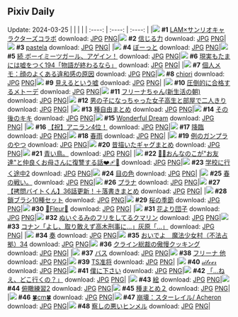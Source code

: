 ## Pixiv Daily
Update: 2024-03-25
|      |      |      |
| :----: | :----: | :----: |
|![](https://pixiv.microyu.workers.dev/c/240x480/img-master/img/2024/03/23/00/02/18/117158084_p0_master1200.jpg) **#1** [LAM×サンリオキャラクターズコラボ](https://www.pixiv.net/artworks/117158084) download: [JPG](https://pixiv.microyu.workers.dev/img-original/img/2024/03/23/00/02/18/117158084_p0.jpg) [PNG](https://pixiv.microyu.workers.dev/img-original/img/2024/03/23/00/02/18/117158084_p0.png)|![](https://pixiv.microyu.workers.dev/c/240x480/img-master/img/2024/03/23/18/23/36/117178796_p0_master1200.jpg) **#2** [信じる力](https://www.pixiv.net/artworks/117178796) download: [JPG](https://pixiv.microyu.workers.dev/img-original/img/2024/03/23/18/23/36/117178796_p0.jpg) [PNG](https://pixiv.microyu.workers.dev/img-original/img/2024/03/23/18/23/36/117178796_p0.png)|![](https://pixiv.microyu.workers.dev/c/240x480/img-master/img/2024/03/23/00/01/12/117157990_p0_master1200.jpg) **#3** [pastela](https://www.pixiv.net/artworks/117157990) download: [JPG](https://pixiv.microyu.workers.dev/img-original/img/2024/03/23/00/01/12/117157990_p0.jpg) [PNG](https://pixiv.microyu.workers.dev/img-original/img/2024/03/23/00/01/12/117157990_p0.png)|
|![](https://pixiv.microyu.workers.dev/c/240x480/img-master/img/2024/03/23/00/05/41/117158168_p0_master1200.jpg) **#4** [ぼーっと](https://www.pixiv.net/artworks/117158168) download: [JPG](https://pixiv.microyu.workers.dev/img-original/img/2024/03/23/00/05/41/117158168_p0.jpg) [PNG](https://pixiv.microyu.workers.dev/img-original/img/2024/03/23/00/05/41/117158168_p0.png)|![](https://pixiv.microyu.workers.dev/c/240x480/img-master/img/2024/03/24/12/40/22/117203578_p0_master1200.jpg) **#5** [続 ボーイミーツガール、アゲイン！](https://www.pixiv.net/artworks/117203578) download: [JPG](https://pixiv.microyu.workers.dev/img-original/img/2024/03/24/12/40/22/117203578_p0.jpg) [PNG](https://pixiv.microyu.workers.dev/img-original/img/2024/03/24/12/40/22/117203578_p0.png)|![](https://pixiv.microyu.workers.dev/c/240x480/img-master/img/2024/03/24/18/00/10/117211155_p0_master1200.jpg) **#6** [現実もたまには嘘をつく194「物語が終わるなら」](https://www.pixiv.net/artworks/117211155) download: [JPG](https://pixiv.microyu.workers.dev/img-original/img/2024/03/24/18/00/10/117211155_p0.jpg) [PNG](https://pixiv.microyu.workers.dev/img-original/img/2024/03/24/18/00/10/117211155_p0.png)|
|![](https://pixiv.microyu.workers.dev/c/240x480/img-master/img/2024/03/23/06/00/11/117164597_p0_master1200.jpg) **#7** [個人メモ：顔のよくある違和感の原因](https://www.pixiv.net/artworks/117164597) download: [JPG](https://pixiv.microyu.workers.dev/img-original/img/2024/03/23/06/00/11/117164597_p0.jpg) [PNG](https://pixiv.microyu.workers.dev/img-original/img/2024/03/23/06/00/11/117164597_p0.png)|![](https://pixiv.microyu.workers.dev/c/240x480/img-master/img/2024/03/23/07/59/50/117166065_p0_master1200.jpg) **#8** [chiori](https://www.pixiv.net/artworks/117166065) download: [JPG](https://pixiv.microyu.workers.dev/img-original/img/2024/03/23/07/59/50/117166065_p0.jpg) [PNG](https://pixiv.microyu.workers.dev/img-original/img/2024/03/23/07/59/50/117166065_p0.png)|![](https://pixiv.microyu.workers.dev/c/240x480/img-master/img/2024/03/23/20/44/02/117182882_p0_master1200.jpg) **#9** [見えるという嘘](https://www.pixiv.net/artworks/117182882) download: [JPG](https://pixiv.microyu.workers.dev/img-original/img/2024/03/23/20/44/02/117182882_p0.jpg) [PNG](https://pixiv.microyu.workers.dev/img-original/img/2024/03/23/20/44/02/117182882_p0.png)|
|![](https://pixiv.microyu.workers.dev/c/240x480/img-master/img/2024/03/23/09/30/00/117167446_p0_master1200.jpg) **#10** [圧倒的に合格するメトーデ](https://www.pixiv.net/artworks/117167446) download: [JPG](https://pixiv.microyu.workers.dev/img-original/img/2024/03/23/09/30/00/117167446_p0.jpg) [PNG](https://pixiv.microyu.workers.dev/img-original/img/2024/03/23/09/30/00/117167446_p0.png)|![](https://pixiv.microyu.workers.dev/c/240x480/img-master/img/2024/03/23/00/00/26/117157862_p0_master1200.jpg) **#11** [フリーナちゃん(新生活の朝)](https://www.pixiv.net/artworks/117157862) download: [JPG](https://pixiv.microyu.workers.dev/img-original/img/2024/03/23/00/00/26/117157862_p0.jpg) [PNG](https://pixiv.microyu.workers.dev/img-original/img/2024/03/23/00/00/26/117157862_p0.png)|![](https://pixiv.microyu.workers.dev/c/240x480/img-master/img/2024/03/24/00/02/24/117189945_p0_master1200.jpg) **#12** [男の子になっちゃった女子高生と部屋で二人きり](https://www.pixiv.net/artworks/117189945) download: [JPG](https://pixiv.microyu.workers.dev/img-original/img/2024/03/24/00/02/24/117189945_p0.jpg) [PNG](https://pixiv.microyu.workers.dev/img-original/img/2024/03/24/00/02/24/117189945_p0.png)|
|![](https://pixiv.microyu.workers.dev/c/240x480/img-master/img/2024/03/24/02/51/02/117194633_p0_master1200.jpg) **#13** [種自由まとめ](https://www.pixiv.net/artworks/117194633) download: [JPG](https://pixiv.microyu.workers.dev/img-original/img/2024/03/24/02/51/02/117194633_p0.jpg) [PNG](https://pixiv.microyu.workers.dev/img-original/img/2024/03/24/02/51/02/117194633_p0.png)|![](https://pixiv.microyu.workers.dev/c/240x480/img-master/img/2024/03/23/00/41/44/117159546_p0_master1200.jpg) **#14** [その後のキキ](https://www.pixiv.net/artworks/117159546) download: [JPG](https://pixiv.microyu.workers.dev/img-original/img/2024/03/23/00/41/44/117159546_p0.jpg) [PNG](https://pixiv.microyu.workers.dev/img-original/img/2024/03/23/00/41/44/117159546_p0.png)|![](https://pixiv.microyu.workers.dev/c/240x480/img-master/img/2024/03/24/01/09/16/117192220_p0_master1200.jpg) **#15** [Wonderful Dream](https://www.pixiv.net/artworks/117192220) download: [JPG](https://pixiv.microyu.workers.dev/img-original/img/2024/03/24/01/09/16/117192220_p0.jpg) [PNG](https://pixiv.microyu.workers.dev/img-original/img/2024/03/24/01/09/16/117192220_p0.png)|
|![](https://pixiv.microyu.workers.dev/c/240x480/img-master/img/2024/03/23/12/00/17/117170187_p0_master1200.jpg) **#16** [【祝】アニラン4位！](https://www.pixiv.net/artworks/117170187) download: [JPG](https://pixiv.microyu.workers.dev/img-original/img/2024/03/23/12/00/17/117170187_p0.jpg) [PNG](https://pixiv.microyu.workers.dev/img-original/img/2024/03/23/12/00/17/117170187_p0.png)|![](https://pixiv.microyu.workers.dev/c/240x480/img-master/img/2024/03/23/20/15/35/117182027_p0_master1200.jpg) **#17** [降臨](https://www.pixiv.net/artworks/117182027) download: [JPG](https://pixiv.microyu.workers.dev/img-original/img/2024/03/23/20/15/35/117182027_p0.jpg) [PNG](https://pixiv.microyu.workers.dev/img-original/img/2024/03/23/20/15/35/117182027_p0.png)|![](https://pixiv.microyu.workers.dev/c/240x480/img-master/img/2024/03/23/22/14/36/117185988_p0_master1200.jpg) **#18** [春雨](https://www.pixiv.net/artworks/117185988) download: [JPG](https://pixiv.microyu.workers.dev/img-original/img/2024/03/23/22/14/36/117185988_p0.jpg) [PNG](https://pixiv.microyu.workers.dev/img-original/img/2024/03/23/22/14/36/117185988_p0.png)|
|![](https://pixiv.microyu.workers.dev/c/240x480/img-master/img/2024/03/23/16/46/48/117176226_p0_master1200.jpg) **#19** [例のガンプラのやつ](https://www.pixiv.net/artworks/117176226) download: [JPG](https://pixiv.microyu.workers.dev/img-original/img/2024/03/23/16/46/48/117176226_p0.jpg) [PNG](https://pixiv.microyu.workers.dev/img-original/img/2024/03/23/16/46/48/117176226_p0.png)|![](https://pixiv.microyu.workers.dev/c/240x480/img-master/img/2024/03/23/20/07/01/117181755_p0_master1200.jpg) **#20** [昔描いたギャグまとめ](https://www.pixiv.net/artworks/117181755) download: [JPG](https://pixiv.microyu.workers.dev/img-original/img/2024/03/23/20/07/01/117181755_p0.jpg) [PNG](https://pixiv.microyu.workers.dev/img-original/img/2024/03/23/20/07/01/117181755_p0.png)|![](https://pixiv.microyu.workers.dev/c/240x480/img-master/img/2024/03/24/03/33/57/117194763_p0_master1200.jpg) **#21** [青い鳥。](https://www.pixiv.net/artworks/117194763) download: [JPG](https://pixiv.microyu.workers.dev/img-original/img/2024/03/24/03/33/57/117194763_p0.jpg) [PNG](https://pixiv.microyu.workers.dev/img-original/img/2024/03/24/03/33/57/117194763_p0.png)|
|![](https://pixiv.microyu.workers.dev/c/240x480/img-master/img/2024/03/23/21/01/34/117183542_p0_master1200.jpg) **#22** [🐻🌟おんなのこが"お友達"と仲良くお母さんに復讐する話❤️‍🩹🔪](https://www.pixiv.net/artworks/117183542) download: [JPG](https://pixiv.microyu.workers.dev/img-original/img/2024/03/23/21/01/34/117183542_p0.jpg) [PNG](https://pixiv.microyu.workers.dev/img-original/img/2024/03/23/21/01/34/117183542_p0.png)|![](https://pixiv.microyu.workers.dev/c/240x480/img-master/img/2024/03/23/00/00/23/117157852_p0_master1200.jpg) **#23** [学校に行く途中2](https://www.pixiv.net/artworks/117157852) download: [JPG](https://pixiv.microyu.workers.dev/img-original/img/2024/03/23/00/00/23/117157852_p0.jpg) [PNG](https://pixiv.microyu.workers.dev/img-original/img/2024/03/23/00/00/23/117157852_p0.png)|![](https://pixiv.microyu.workers.dev/c/240x480/img-master/img/2024/03/23/19/03/56/117179920_p0_master1200.jpg) **#24** [目の色](https://www.pixiv.net/artworks/117179920) download: [JPG](https://pixiv.microyu.workers.dev/img-original/img/2024/03/23/19/03/56/117179920_p0.jpg) [PNG](https://pixiv.microyu.workers.dev/img-original/img/2024/03/23/19/03/56/117179920_p0.png)|
|![](https://pixiv.microyu.workers.dev/c/240x480/img-master/img/2024/03/23/16/58/10/117163407_p0_master1200.jpg) **#25** [春の戦い。](https://www.pixiv.net/artworks/117163407) download: [JPG](https://pixiv.microyu.workers.dev/img-original/img/2024/03/23/16/58/10/117163407_p0.jpg) [PNG](https://pixiv.microyu.workers.dev/img-original/img/2024/03/23/16/58/10/117163407_p0.png)|![](https://pixiv.microyu.workers.dev/c/240x480/img-master/img/2024/03/24/00/00/37/117189755_p0_master1200.jpg) **#26** [プラナ](https://www.pixiv.net/artworks/117189755) download: [JPG](https://pixiv.microyu.workers.dev/img-original/img/2024/03/24/00/00/37/117189755_p0.jpg) [PNG](https://pixiv.microyu.workers.dev/img-original/img/2024/03/24/00/00/37/117189755_p0.png)|![](https://pixiv.microyu.workers.dev/c/240x480/img-master/img/2024/03/24/12/00/59/117202659_p0_master1200.jpg) **#27** [【拷問バイトくん】36話更新！＋落書きまとめ](https://www.pixiv.net/artworks/117202659) download: [JPG](https://pixiv.microyu.workers.dev/img-original/img/2024/03/24/12/00/59/117202659_p0.jpg) [PNG](https://pixiv.microyu.workers.dev/img-original/img/2024/03/24/12/00/59/117202659_p0.png)|
|![](https://pixiv.microyu.workers.dev/c/240x480/img-master/img/2024/03/24/06/00/14/117196993_p0_master1200.jpg) **#28** [鎖ブラシ10種セット](https://www.pixiv.net/artworks/117196993) download: [JPG](https://pixiv.microyu.workers.dev/img-original/img/2024/03/24/06/00/14/117196993_p0.jpg) [PNG](https://pixiv.microyu.workers.dev/img-original/img/2024/03/24/06/00/14/117196993_p0.png)|![](https://pixiv.microyu.workers.dev/c/240x480/img-master/img/2024/03/23/00/00/28/117157874_p0_master1200.jpg) **#29** [桜の季節](https://www.pixiv.net/artworks/117157874) download: [JPG](https://pixiv.microyu.workers.dev/img-original/img/2024/03/23/00/00/28/117157874_p0.jpg) [PNG](https://pixiv.microyu.workers.dev/img-original/img/2024/03/23/00/00/28/117157874_p0.png)|![](https://pixiv.microyu.workers.dev/c/240x480/img-master/img/2024/03/24/01/11/20/117192275_p0_master1200.jpg) **#30** [💜Fleur💜](https://www.pixiv.net/artworks/117192275) download: [JPG](https://pixiv.microyu.workers.dev/img-original/img/2024/03/24/01/11/20/117192275_p0.jpg) [PNG](https://pixiv.microyu.workers.dev/img-original/img/2024/03/24/01/11/20/117192275_p0.png)|
|![](https://pixiv.microyu.workers.dev/c/240x480/img-master/img/2024/03/24/00/00/44/117189782_p0_master1200.jpg) **#31** [花より団子](https://www.pixiv.net/artworks/117189782) download: [JPG](https://pixiv.microyu.workers.dev/img-original/img/2024/03/24/00/00/44/117189782_p0.jpg) [PNG](https://pixiv.microyu.workers.dev/img-original/img/2024/03/24/00/00/44/117189782_p0.png)|![](https://pixiv.microyu.workers.dev/c/240x480/img-master/img/2024/03/23/19/14/17/117180225_p0_master1200.jpg) **#32** [ぬいぐるみのフリをしてるクマリン](https://www.pixiv.net/artworks/117180225) download: [JPG](https://pixiv.microyu.workers.dev/img-original/img/2024/03/23/19/14/17/117180225_p0.jpg) [PNG](https://pixiv.microyu.workers.dev/img-original/img/2024/03/23/19/14/17/117180225_p0.png)|![](https://pixiv.microyu.workers.dev/c/240x480/img-master/img/2024/03/23/17/14/14/117176897_p0_master1200.jpg) **#33** [コナン「よし、取り敢えず高木刑事に…」灰原「…」](https://www.pixiv.net/artworks/117176897) download: [JPG](https://pixiv.microyu.workers.dev/img-original/img/2024/03/23/17/14/14/117176897_p0.jpg) [PNG](https://pixiv.microyu.workers.dev/img-original/img/2024/03/23/17/14/14/117176897_p0.png)|
|![](https://pixiv.microyu.workers.dev/c/240x480/img-master/img/2024/03/23/09/05/59/117167062_p0_master1200.jpg) **#34** [奏](https://www.pixiv.net/artworks/117167062) download: [JPG](https://pixiv.microyu.workers.dev/img-original/img/2024/03/23/09/05/59/117167062_p0.jpg) [PNG](https://pixiv.microyu.workers.dev/img-original/img/2024/03/23/09/05/59/117167062_p0.png)|![](https://pixiv.microyu.workers.dev/c/240x480/img-master/img/2024/03/24/07/35/17/117198159_p0_master1200.jpg) **#35** [おいでよ　魔法少女村（不法占拠）34](https://www.pixiv.net/artworks/117198159) download: [JPG](https://pixiv.microyu.workers.dev/img-original/img/2024/03/24/07/35/17/117198159_p0.jpg) [PNG](https://pixiv.microyu.workers.dev/img-original/img/2024/03/24/07/35/17/117198159_p0.png)|![](https://pixiv.microyu.workers.dev/c/240x480/img-master/img/2024/03/23/20/19/28/117182155_p0_master1200.jpg) **#36** [クライン総裁の傲慢クッキング](https://www.pixiv.net/artworks/117182155) download: [JPG](https://pixiv.microyu.workers.dev/img-original/img/2024/03/23/20/19/28/117182155_p0.jpg) [PNG](https://pixiv.microyu.workers.dev/img-original/img/2024/03/23/20/19/28/117182155_p0.png)|
|![](https://pixiv.microyu.workers.dev/c/240x480/img-master/img/2024/03/23/19/40/43/117180955_master1200.jpg) **#37** [バス](https://www.pixiv.net/artworks/117180955) download: [JPG](https://pixiv.microyu.workers.dev/img-original/img/2024/03/23/19/40/43/117180955.jpg) [PNG](https://pixiv.microyu.workers.dev/img-original/img/2024/03/23/19/40/43/117180955.png)|![](https://pixiv.microyu.workers.dev/c/240x480/img-master/img/2024/03/23/11/45/09/117169834_p0_master1200.jpg) **#38** [フリーナ 他](https://www.pixiv.net/artworks/117169834) download: [JPG](https://pixiv.microyu.workers.dev/img-original/img/2024/03/23/11/45/09/117169834_p0.jpg) [PNG](https://pixiv.microyu.workers.dev/img-original/img/2024/03/23/11/45/09/117169834_p0.png)|![](https://pixiv.microyu.workers.dev/c/240x480/img-master/img/2024/03/23/22/01/12/117185552_p0_master1200.jpg) **#39** [TS准将](https://www.pixiv.net/artworks/117185552) download: [JPG](https://pixiv.microyu.workers.dev/img-original/img/2024/03/23/22/01/12/117185552_p0.jpg) [PNG](https://pixiv.microyu.workers.dev/img-original/img/2024/03/23/22/01/12/117185552_p0.png)|
|![](https://pixiv.microyu.workers.dev/c/240x480/img-master/img/2024/03/24/12/00/33/117202631_p0_master1200.jpg) **#40** [𝓈𝒾𝓁𝓋ℯ𝓇](https://www.pixiv.net/artworks/117202631) download: [JPG](https://pixiv.microyu.workers.dev/img-original/img/2024/03/24/12/00/33/117202631_p0.jpg) [PNG](https://pixiv.microyu.workers.dev/img-original/img/2024/03/24/12/00/33/117202631_p0.png)|![](https://pixiv.microyu.workers.dev/c/240x480/img-master/img/2024/03/24/00/06/49/117190206_p0_master1200.jpg) **#41** [僕に下さい](https://www.pixiv.net/artworks/117190206) download: [JPG](https://pixiv.microyu.workers.dev/img-original/img/2024/03/24/00/06/49/117190206_p0.jpg) [PNG](https://pixiv.microyu.workers.dev/img-original/img/2024/03/24/00/06/49/117190206_p0.png)|![](https://pixiv.microyu.workers.dev/c/240x480/img-master/img/2024/03/23/08/40/14/117166670_p0_master1200.jpg) **#42** [「…ねえ、どこ行くの？」](https://www.pixiv.net/artworks/117166670) download: [JPG](https://pixiv.microyu.workers.dev/img-original/img/2024/03/23/08/40/14/117166670_p0.jpg) [PNG](https://pixiv.microyu.workers.dev/img-original/img/2024/03/23/08/40/14/117166670_p0.png)|
|![](https://pixiv.microyu.workers.dev/c/240x480/img-master/img/2024/03/23/22/37/57/117186801_p0_master1200.jpg) **#43** [絵](https://www.pixiv.net/artworks/117186801) download: [JPG](https://pixiv.microyu.workers.dev/img-original/img/2024/03/23/22/37/57/117186801_p0.jpg) [PNG](https://pixiv.microyu.workers.dev/img-original/img/2024/03/23/22/37/57/117186801_p0.png)|![](https://pixiv.microyu.workers.dev/c/240x480/img-master/img/2024/03/23/01/09/41/117160323_p0_master1200.jpg) **#44** [俯瞰練習2](https://www.pixiv.net/artworks/117160323) download: [JPG](https://pixiv.microyu.workers.dev/img-original/img/2024/03/23/01/09/41/117160323_p0.jpg) [PNG](https://pixiv.microyu.workers.dev/img-original/img/2024/03/23/01/09/41/117160323_p0.png)|![](https://pixiv.microyu.workers.dev/c/240x480/img-master/img/2024/03/24/10/50/47/117201228_p0_master1200.jpg) **#45** [種まとめ２](https://www.pixiv.net/artworks/117201228) download: [JPG](https://pixiv.microyu.workers.dev/img-original/img/2024/03/24/10/50/47/117201228_p0.jpg) [PNG](https://pixiv.microyu.workers.dev/img-original/img/2024/03/24/10/50/47/117201228_p0.png)|
|![](https://pixiv.microyu.workers.dev/c/240x480/img-master/img/2024/03/23/20/37/08/117182687_p0_master1200.jpg) **#46** [🍀cm🍀](https://www.pixiv.net/artworks/117182687) download: [JPG](https://pixiv.microyu.workers.dev/img-original/img/2024/03/23/20/37/08/117182687_p0.jpg) [PNG](https://pixiv.microyu.workers.dev/img-original/img/2024/03/23/20/37/08/117182687_p0.png)|![](https://pixiv.microyu.workers.dev/c/240x480/img-master/img/2024/03/24/20/07/29/117215331_p0_master1200.jpg) **#47** [崩壊：スターレイル/ Acheron](https://www.pixiv.net/artworks/117215331) download: [JPG](https://pixiv.microyu.workers.dev/img-original/img/2024/03/24/20/07/29/117215331_p0.jpg) [PNG](https://pixiv.microyu.workers.dev/img-original/img/2024/03/24/20/07/29/117215331_p0.png)|![](https://pixiv.microyu.workers.dev/c/240x480/img-master/img/2024/03/24/00/00/33/117189741_p0_master1200.jpg) **#48** [察しの悪いヒンメル](https://www.pixiv.net/artworks/117189741) download: [JPG](https://pixiv.microyu.workers.dev/img-original/img/2024/03/24/00/00/33/117189741_p0.jpg) [PNG](https://pixiv.microyu.workers.dev/img-original/img/2024/03/24/00/00/33/117189741_p0.png)|

